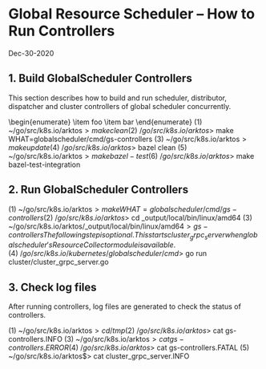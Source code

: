 # Global Resource Scheduler – How to Run Controllers

Dec-30-2020

## 1. Build GlobalScheduler Controllers

This section describes how to build and run scheduler, distributor, dispatcher and cluster controllers of global scheduler concurrently.

\begin{enumerate}
\item
  foo
\item
  bar
\end{enumerate}
(1) ~/go/src/k8s.io/arktos$> make clean
(2) ~/go/src/k8s.io/arktos$> make WHAT=globalscheduler/cmd/gs-controllers
(3) ~/go/src/k8s.io/arktos$> make update
(4) ~/go/src/k8s.io/arktos$> bazel clean
(5) ~/go/src/k8s.io/arktos$> make bazel-test
(6) ~/go/src/k8s.io/arktos$> make bazel-test-integration

## 2. Run GlobalScheduler Controllers
(1) ~/go/src/k8s.io/arktos$> make WHAT=globalscheduler/cmd/gs-controllers
(2) ~/go/src/k8s.io/arktos$> cd _output/local/bin/linux/amd64
(3) ~/go/src/k8s.io/arktos/_output/local/bin/linux/amd64$>gs-controllers
The following step is optional. This starts cluster_grpc_server when global scheduler's ResourceCollector module is available.
(4) ~/go/src/k8s.io/kubernetes/globalscheduler/cmd$> go run cluster/cluster_grpc_server.go 

## 3. Check log files 
After running controllers, log files are generated to check the status of controllers.

(1) ~/go/src/k8s.io/arktos$> cd /tmp
(2) ~/go/src/k8s.io/arktos$> cat gs-controllers.INFO
(3) ~/go/src/k8s.io/arktos$> cat gs-controllers.ERROR
(4) ~/go/src/k8s.io/arktos$> cat gs-controllers.FATAL
(5) ~/go/src/k8s.io/arktos$> cat cluster_grpc_server.INFO

